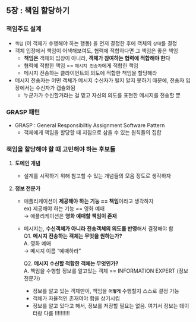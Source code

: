 ## 5장 : 책임 할당하기

### 책임주도 설계

- `책임` (이 객체가 수행해야 하는 행동) 을 먼저 결정한 후에 객체의 `상태`를 결정
- 객체 입장에서 책임이 어색해보여도, 협력에 적합하다면 그 책임은 좋은 책임
    - **책임은** 객체의 입장이 아니라, **객체가 참여하는 협력에 적합해야 한다**
    - 협력에 적합한 책임 == `메시지 전송자`에게 적합한 책임
    - 메시지 전송하는 클라이언트의 의도에 적합한 책임을 할당해라
- 메시지 전송자는 어떤 객체가 메시지 수신자가 될지 알지 못하기 때문에, 전송자 입장에서는 수신자가 캡슐화됨
    - 누군가가 수신할거라는 걸 믿고 자신의 의도를 표현한 메시지를 전송할 뿐

### GRASP 패턴

- GRASP : General Responsibiltiy Assignment Software Pattern
    - 객체에게 책임을 할당할 때 지침으로 삼을 수 있는 원칙들의 집합

### **책임을 할당해야 할 때 고민해야 하는 후보들**

1. **도메인 개념**
    - 설계를 시작하기 위해 참고할 수 있는 개념들의 모음 정도로 생각하자
      
2. **정보 전문가**
    - 애플리케이션이 **제공해야 하는 기능 == 책임**이라고 생각하자<br>
        ex) 제공해야 하는 기능 == 영화 예매 <br>
        → 애플리케이션은 **영화 예매할 책임이 존재**<br>
    - 메시지는, **수신객체가 아니라 전송객체의 의도를 반영**해서 결정해야 함<br>
        Q1. **메시지 전송하는 객체는 무엇을 원하는가?**  <br>
        A. 영화 예매 <br>
        → 메시지 이름 “예매하라” 
        
        Q2. **메시지 수신할 적합한 객체는 무엇인가?** <br>
        A. 책임을 수행할 정보를 알고있는 객체 == INFORMATION EXPERT (정보 전문가) <br>
        - 정보를 알고 있는 객체만이, 책임을 **`어떻게`** 수행할지 스스로 결정 가능
        - 객체가 자율적인 존재여야 함을 상기시킴
        - 정보를 알고 있다고 해서, 정보를 저장할 필요는 없음. 
여기서 정보는 데이터랑 다름 !!!!!!!!!! 
